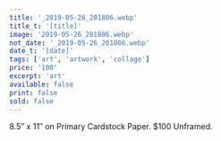 ```yaml
---
title: '_2019-05-26_201806.webp'
title_t: '[title]'
image: '2019-05-26_201806.webp'
not_date: '_2019-05-26_201806.webp'
date_t: '[date]'
tags: ['art', 'artwork', 'collage']
price: '100'
excerpt: 'art'
available: false
print: false
sold: false
---
```


8.5″ x 11″ on Primary Cardstock Paper.
\$100 Unframed.

